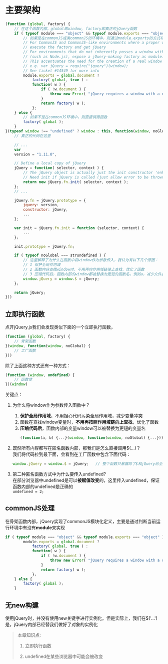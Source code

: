 # 主要架构

```js
(function (global, factory) {
    // 在这个函数内部，global即window, factory即真正的jQuery函数
    if ( typeof module === "object" && typeof module.exports === "object" ) {
        // 如果是在commonJS或类commonJS的环境中，则通过module.exports的方式将factory暴露出去
        // For CommonJS and CommonJS-like environments where a proper window is present,
        // execute the factory and get jQuery
        // For environments that do not inherently posses a window with a document
        // (such as Node.js), expose a jQuery-making factory as module.exports
        // This accentuates the need for the creation of a real window
        // e.g. var jQuery = require("jquery")(window);
        // See ticket #14549 for more info
        module.exports = global.document ?
            factory( global, true ) :
            function( w ) {
                if ( !w.document ) {
                    throw new Error( "jQuery requires a window with a document" );
                }
                return factory( w );
            };
    } else {
        // 如果不是在commonJS环境中，则直接调用函数
        factory( global );
    }
}(typeof window !== "undefined" ? window : this, function(window, noGlobal) {
    // 真正的代码在这里

    // ...
    var
    version = "1.11.0",

    // Define a local copy of jQuery
    jQuery = function( selector, context ) {
        // The jQuery object is actually just the init constructor 'enhanced'
        // Need init if jQuery is called (just allow error to be thrown if not included)
        return new jQuery.fn.init( selector, context );
    };
    // ...

    jQuery.fn = jQuery.prototype = {
        jquery: version,
        constructor: jQuery,
        ...
    };

    var init = jQuery.fn.init = function (selector, context) {
        ...
    };

    init.prototype = jQuery.fn;

    if ( typeof noGlobal === strundefined ) {
        // 这里解释了为什么在函数中将window作为参数传入，我认为有以下几个原因：
        // 1 保护全局作用域
        // 2 函数内容查找window时，不用再向作用域链往上查找，优化了函数
        // 3 压缩代码后，函数内部的window都被替换为更短的函数名，例如a，减少文件量(虽然很小，但是思想要有)
        window.jQuery = window.$ = jQuery;
    };

    return jQuery;
}))
```

## 立即执行函数

点开jQuery.js我们会发现类似下面的一个立即执行函数，

```js
(function (global, factory) {
    // 骨架函数
}(window, function(window, noGlobal) {
    // 工厂函数
}))
```

除了上面这种方式还有一种方式：

```javascript
(function (window, undefined) {
    // 函数体
})(window)
```

关键点：

1. 为什么将window作为参数传入函数中？
   1. **保护全局作用域**，不用担心代码污染全局作用域，减少变量冲突
   2. 函数在查找window变量时，**不用再按照作用域链向上查找**，优化了函数
   3. **压缩代码后**，函数内部的变量window可以被替换为更短的变量名
      ```js
      (function(a, b) {...}(window, function(window, noGlobal) {...}))
      ```
2. 既然所有内容都写在匿名函数内部，那我们是怎么直接调用$\(...\)？  
   我们将代码拉到最下面，会看到在工厂函数中包含下面代码：

   ```js
   window.jQuery = window.$ = jQuery;   // 整个函数只暴露除了$和jQuery给全局作用域，避免了变量重试
   ```

3. 第二种匿名函数方式中为什么要传入undefined?  
   在部分浏览器中undefined是可以**被赋值改变**的，这里传入undefined，保证函数内部的undefined是正确的  
   `undefined = 2;`

## commonJS处理

在骨架函数内部，jQuery实现了commonJS模块化定义，主要是通过判断当前运行环境中有没有**module**来实现

```javascript
if ( typeof module === "object" && typeof module.exports === "object" ) { 
        module.exports = global.document ?
            factory( global, true ) :
            function( w ) {
                if ( !w.document ) {
                    throw new Error( "jQuery requires a window with a document" );
                }
                return factory( w );
            };
    } else {
        factory( global );
    }
```

## 无new构建

使用jQuery时，并没有使用new关键字进行实例化。但是实际上，我们在$\('...'\)是，jQuery内部已经替我们做好了对象的实例化

> 本章知识点:
>
> 1. 立即执行函数
>
> 2. undefined在某些浏览器中可能会被改变



